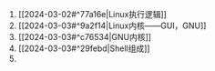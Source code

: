 1. [[2024-03-02#^77a16e|Linux执行逻辑]]
2. [[2024-03-03#^9a2f14|Linux内核——GUI，GNU]]
3. [[2024-03-03#^c76534|GNU内核]]
4. [[2024-03-03#^29febd|Shell组成]]
5. 

